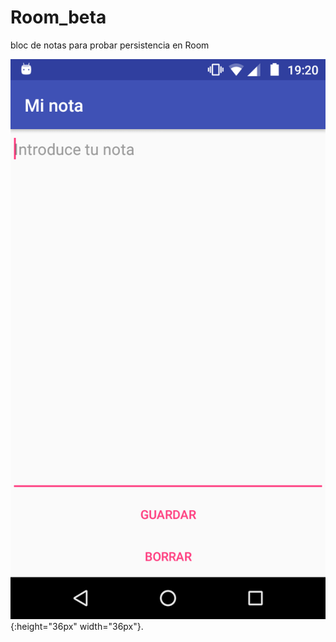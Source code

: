 # Room_beta
bloc de notas para probar persistencia en Room

![Notas](notas.png){:height="36px" width="36px"}.
